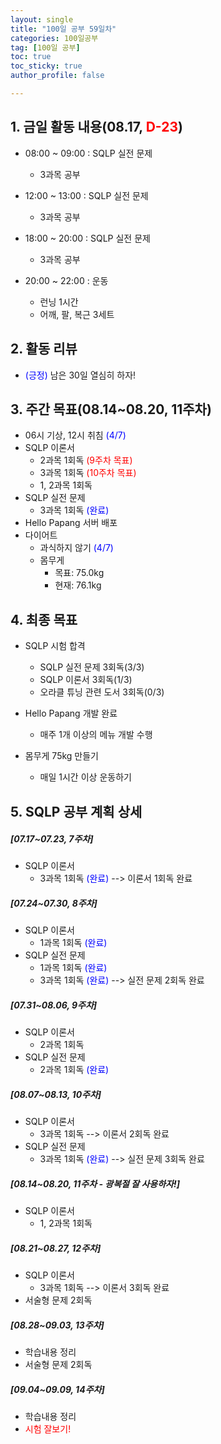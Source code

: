 ```yaml
---
layout: single
title: "100일 공부 59일차"
categories: 100일공부
tag: [100일 공부]
toc: true
toc_sticky: true
author_profile: false

---
```


## 1. 금일 활동 내용(08.17, <span style = "color:red">D-23</span>)

* 08:00 ~ 09:00 : SQLP 실전 문제
  * 3과목 공부
* 12:00 ~ 13:00 : SQLP 실전 문제
  * 3과목 공부
* 18:00 ~ 20:00 : SQLP 실전 문제
  * 3과목 공부


* 20:00 ~ 22:00 : 운동
  * 런닝 1시간
  * 어깨, 팔, 복근 3세트



## 2. 활동 리뷰

* <span style = "color:blue">(긍정)</span> 남은 30일 열심히 하자! 

  

##  3. 주간 목표(08.14~08.20, 11주차)

* 06시 기상, 12시 취침 <span style = "color:blue">(4/7)</span>
* SQLP 이론서
  * 2과목 1회독 <span style = "color:red">(9주차 목표)</span>
  * 3과목 1회독 <span style = "color:red">(10주차 목표)</span>
  * 1, 2과목 1회독
* SQLP 실전 문제
  * 3과목 1회독 <span style = "color:blue">(완료)</span>
* Hello Papang 서버 배포
* 다이어트
  * 과식하지 않기 <span style = "color:blue">(4/7)</span>
  * 몸무게
    * 목표: 75.0kg
    * 현재: 76.1kg



## 4. 최종 목표

* SQLP 시험 합격
  * SQLP 실전 문제 3회독(3/3)
  * SQLP 이론서 3회독(1/3)
  * 오라클 튜닝 관련 도서 3회독(0/3)
* Hello Papang 개발 완료
  * 매주 1개 이상의 메뉴 개발 수행

* 몸무게 75kg 만들기
  * 매일 1시간 이상 운동하기



## 5. SQLP 공부 계획 상세

##### [07.17~07.23, 7주차]

* SQLP 이론서 
  * 3과목 1회독 <span style = "color:blue">(완료)</span> --> 이론서 1회독 완료

##### [07.24~07.30, 8주차]

* SQLP 이론서
  * 1과목 1회독 <span style = "color:blue">(완료)</span>
* SQLP 실전 문제
  * 1과목 1회독 <span style = "color:blue">(완료)</span>
  * 3과목 1회독 <span style = "color:blue">(완료)</span>  --> 실전 문제 2회독 완료

##### [07.31~08.06, 9주차]

* SQLP 이론서 
  * 2과목 1회독
* SQLP 실전 문제
  * 2과목 1회독 <span style = "color:blue">(완료)</span>

##### [08.07~08.13, 10주차]

* SQLP 이론서 
  * 3과목 1회독 --> 이론서 2회독 완료
* SQLP 실전 문제
  * 3과목 1회독 <span style = "color:blue">(완료)</span> --> 실전 문제 3회독 완료

##### [08.14~08.20, 11주차 - 광복절 잘 사용하자!]

* SQLP 이론서 
  * 1, 2과목 1회독

##### [08.21~08.27, 12주차]

* SQLP 이론서 
  * 3과목 1회독 --> 이론서 3회독 완료
* 서술형 문제 2회독

##### [08.28~09.03, 13주차]

* 학습내용 정리
* 서술형 문제 2회독

##### [09.04~09.09, 14주차]

* 학습내용 정리
* <span style = "color:red">시험 잘보기!</span>

